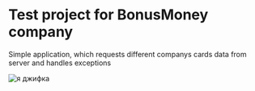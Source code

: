 # Test project for BonusMoney company

Simple application, which requests different companys cards data from server and handles exceptions

<img src="https://media.giphy.com/media/9xqBu0aZflbE1hApMx/giphy.gif" alt="я джифка"> 
